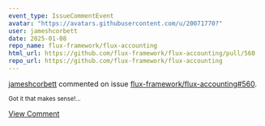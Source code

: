 ```yaml
---
event_type: IssueCommentEvent
avatar: "https://avatars.githubusercontent.com/u/20071770?"
user: jameshcorbett
date: 2025-01-08
repo_name: flux-framework/flux-accounting
html_url: https://github.com/flux-framework/flux-accounting/pull/560
repo_url: https://github.com/flux-framework/flux-accounting
---
```


<a href='https://github.com/jameshcorbett' target='_blank'>jameshcorbett</a> commented on issue <a href='https://github.com/flux-framework/flux-accounting/pull/560' target='_blank'>flux-framework/flux-accounting#560</a>.

<small>Got it that makes sense!...</small>

<a href='https://github.com/flux-framework/flux-accounting/pull/560' target='_blank'>View Comment</a>